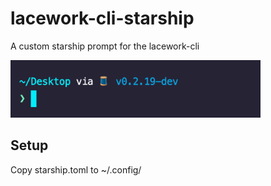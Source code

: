 # lacework-cli-starship
A custom starship prompt for the lacework-cli


<img src="https://github.com/dmurray-lacework/lacework-cli-starship/blob/main/resources/lacework-starship.png" width="400">

## Setup

Copy starship.toml to ~/.config/
